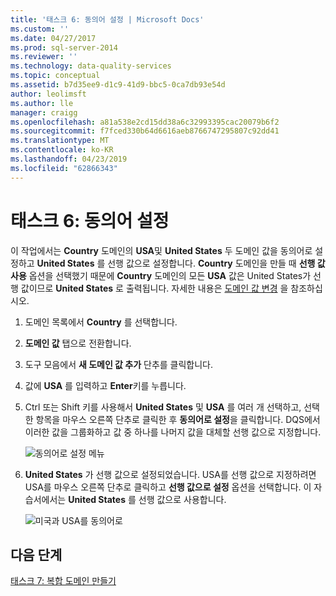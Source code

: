 ```yaml
---
title: '태스크 6: 동의어 설정 | Microsoft Docs'
ms.custom: ''
ms.date: 04/27/2017
ms.prod: sql-server-2014
ms.reviewer: ''
ms.technology: data-quality-services
ms.topic: conceptual
ms.assetid: b7d35ee9-d1c9-41d9-bbc5-0ca7db93e54d
author: leolimsft
ms.author: lle
manager: craigg
ms.openlocfilehash: a81a538e2cd15dd38a6c32993395cac20079b6f2
ms.sourcegitcommit: f7fced330b64d6616aeb8766747295807c92dd41
ms.translationtype: MT
ms.contentlocale: ko-KR
ms.lasthandoff: 04/23/2019
ms.locfileid: "62866343"
---
```

# <a name="task-6-setting-synonyms"></a>태스크 6: 동의어 설정
  이 작업에서는 **Country** 도메인의 **USA**및 **United States** 두 도메인 값을 동의어로 설정하고 **United States** 를 선행 값으로 설정합니다. **Country** 도메인을 만들 때 **선행 값 사용** 옵션을 선택했기 때문에 **Country** 도메인의 모든 **USA** 값은 United States가 선행 값이므로 **United States** 로 출력됩니다. 자세한 내용은 [도메인 값 변경](https://msdn.microsoft.com/library/hh510408.aspx) 을 참조하십시오.  
  
1.  도메인 목록에서 **Country** 를 선택합니다.  
  
2.  **도메인 값** 탭으로 전환합니다.  
  
3.  도구 모음에서 **새 도메인 값 추가** 단추를 클릭합니다.  
  
4.  값에 **USA** 를 입력하고 **Enter**키를 누릅니다.  
  
5.  Ctrl 또는 Shift 키를 사용해서 **United States** 및 **USA** 를 여러 개 선택하고, 선택한 항목을 마우스 오른쪽 단추로 클릭한 후 **동의어로 설정**을 클릭합니다. DQS에서 이러한 값을 그룹화하고 값 중 하나를 나머지 값을 대체할 선행 값으로 지정합니다.  
  
     ![동의어로 설정 메뉴](../../2014/tutorials/media/et-settingsynonyms-01.jpg "동의어로 설정 메뉴")  
  
6.  **United States** 가 선행 값으로 설정되었습니다. USA를 선행 값으로 지정하려면 USA를 마우스 오른쪽 단추로 클릭하고 **선행 값으로 설정** 옵션을 선택합니다. 이 자습서에서는 **United States** 를 선행 값으로 사용합니다.  
  
     ![미국과 USA를 동의어로](../../2014/tutorials/media/et-settingsynonyms-02.jpg "미국과 USA를 동의어로")  
  
## <a name="next-step"></a>다음 단계  
 [태스크 7: 복합 도메인 만들기](../../2014/tutorials/task-7-creating-a-composite-domain.md)  
  
  
